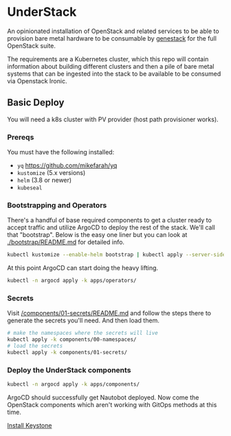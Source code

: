 # UnderStack

An opinionated installation of OpenStack and related services to
be able to provision bare metal hardware to be consumable by
[genestack](https://github.com/rackerlabs/genestack) for the
full OpenStack suite.

The requirements are a Kubernetes cluster, which
this repo will contain information about building different
clusters and then a pile of bare metal systems that can
be ingested into the stack to be available to be consumed
via Openstack Ironic.

## Basic Deploy

You will need a k8s cluster with PV provider (host path provisioner works).

### Prereqs

You must have the following installed:

- `yq` <https://github.com/mikefarah/yq>
- `kustomize` (5.x versions)
- `helm` (3.8 or newer)
- `kubeseal`

### Bootstrapping and Operators

There's a handful of base required components to get a cluster ready to accept traffic
and utilize ArgoCD to deploy the rest of the stack. We'll call that "bootstrap". Below
is the easy one liner but you can look at [./bootstrap/README.md](./bootstrap/README.md)
for detailed info.

```bash
kubectl kustomize --enable-helm bootstrap | kubectl apply --server-side -f -
```

At this point ArgoCD can start doing the heavy lifting.

```bash
kubectl -n argocd apply -k apps/operators/
```

### Secrets

Visit [/components/01-secrets/README.md](./components/01-secrets/README.md) and follow the steps there to
generate the secrets you'll need. And then load them.

```bash
# make the namespaces where the secrets will live
kubectl apply -k components/00-namespaces/
# load the secrets
kubectl apply -k components/01-secrets/
```

### Deploy the UnderStack components

```bash
kubectl -n argocd apply -k apps/components/
```

ArgoCD should successfully get Nautobot deployed. Now come the OpenStack
components which aren't working with GitOps methods at this time.

[Install Keystone](./components/10-keystone/README.md)
